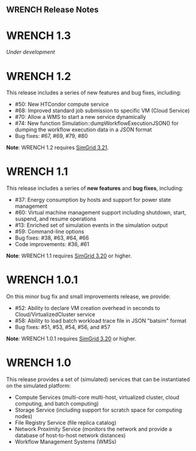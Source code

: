 WRENCH Release Notes
------

# WRENCH 1.3

_Under development_


# WRENCH 1.2

This release includes a series of new features and bug fixes, including:

- #50: New HTCondor compute service
- #68: Improved standard job submission to specific VM (Cloud Service)
- #70: Allow a WMS to start a new service dynamically
- #74: New function Simulation::dumpWorkflowExecutionJSON() for dumping the workflow execution data in a JSON format
- Bug fixes: #67, #69, #79, #80

**Note**: WRENCH 1.2 requires [SimGrid 3.21](https://simgrid.org).


# WRENCH 1.1

This release includes a series of **new features** and **bug fixes**, including:

- #37: Energy consumption by hosts and support for power state management
- #60: Virtual machine management support including shutdown, start, suspend, and resume operations
- #13: Enriched set of simulation events in the simulation output
- #59: Command-line options
- Bug fixes: #38, #63, #64, #66
- Code improvements: #36, #61

**Note**: WRENCH 1.1 requires [SimGrid 3.20](https://simgrid.org) or higher.


# WRENCH 1.0.1

On this minor bug fix and small improvements release, we provide:

- #52: Ability to declare VM creation overhead in seconds to Cloud/VirtualizedCluster service
- #58: Ability to load batch workload trace file in JSON "batsim" format
- Bug fixes: #51, #53, #54, #56, and #57

**Note**: WRENCH 1.0.1 requires [SimGrid 3.20](https://simgrid.org/download.html) or higher.


# WRENCH 1.0

This release provides a set of (simulated) services that can be instantiated on the simulated platform:

- Compute Services (multi-core multi-host, virtualized cluster, cloud computing, and batch computing)
- Storage Service (including support for scratch space for computing nodes)
- File Registry Service (file replica catalog)
- Network Proximity Service (monitors the network and provide a database of host-to-host network distances)
- Workflow Management Systems (WMSs)

